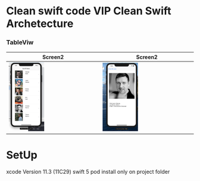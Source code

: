 # Clean swift code VIP Clean Swift Archetecture 

### TableViw 
|   Screen2   |  Screen2  | 
|--------------|--------------|
|<img src="s1.png" width="40%" alt="Weather View"/>| <img src="s2.png" width="40%" alt="Weather View"/>|
# SetUp
xcode Version 11.3 (11C29)
swift 5 
pod install only on project folder
